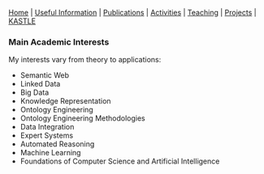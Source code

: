 [Home](index.md) | [Useful Information](links.md) | [Publications](publications.md) | [Activities](activities.md) | [Teaching](teaching.md) | [Projects](funding.md) | [KASTLE](https://cogan-shimizu.github.io/kastle)

### Main Academic Interests
My interests vary from theory to applications:

* Semantic Web
* Linked Data
* Big Data
* Knowledge Representation
* Ontology Engineering
* Ontology Engineering Methodologies
* Data Integration
* Expert Systems
* Automated Reasoning
* Machine Learning
* Foundations of Computer Science and Artificial Intelligence
